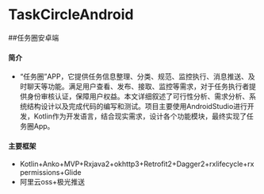 # TaskCircleAndroid
##任务圈安卓端

#### 简介
- “任务圈”APP，它提供任务信息整理、分类、规范、监控执行、消息推送、及时聊天等功能。满足用户查看、发布、接取、监控等需求，对于任务执行者提供身份审核认证，保障用户权益。本文详细叙述了可行性分析、需求分析、系统结构设计以及完成代码的编写和测试。项目主要使用AndroidStudio进行开发，Kotlin作为开发语言，结合现实需求，设计各个功能模块，最终实现了任务圈App。

#### 主要框架
- Kotlin+Anko+MVP+Rxjava2+okhttp3+Retrofit2+Dagger2+rxlifecycle+rxpermissions+Glide
- 阿里云oss+极光推送

